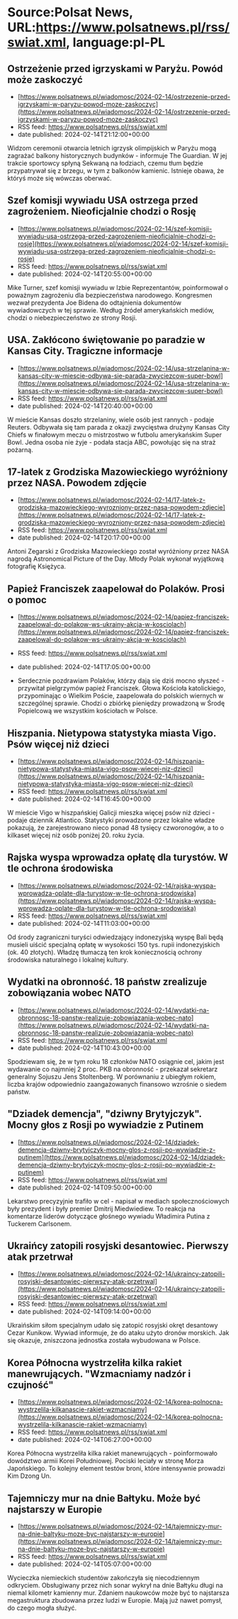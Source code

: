 # Source:Polsat News, URL:https://www.polsatnews.pl/rss/swiat.xml, language:pl-PL

## Ostrzeżenie przed igrzyskami w Paryżu. Powód może zaskoczyć
 - [https://www.polsatnews.pl/wiadomosc/2024-02-14/ostrzezenie-przed-igrzyskami-w-paryzu-powod-moze-zaskoczyc](https://www.polsatnews.pl/wiadomosc/2024-02-14/ostrzezenie-przed-igrzyskami-w-paryzu-powod-moze-zaskoczyc)
 - RSS feed: https://www.polsatnews.pl/rss/swiat.xml
 - date published: 2024-02-14T21:12:00+00:00

Widzom ceremonii otwarcia letnich igrzysk olimpijskich w Paryżu mogą zagrażać balkony historycznych budynków - informuje The Guardian. W jej trakcie sportowcy spłyną Sekwaną na łodziach, czemu tłum będzie przypatrywał się z brzegu, w tym z balkonów kamienic. Istnieje obawa, że któryś może się wówczas oberwać.

## Szef komisji wywiadu USA ostrzega przed zagrożeniem. Nieoficjalnie chodzi o Rosję
 - [https://www.polsatnews.pl/wiadomosc/2024-02-14/szef-komisji-wywiadu-usa-ostrzega-przed-zagrozeniem-nieoficjalnie-chodzi-o-rosje](https://www.polsatnews.pl/wiadomosc/2024-02-14/szef-komisji-wywiadu-usa-ostrzega-przed-zagrozeniem-nieoficjalnie-chodzi-o-rosje)
 - RSS feed: https://www.polsatnews.pl/rss/swiat.xml
 - date published: 2024-02-14T20:55:00+00:00

Mike Turner, szef komisji wywiadu w Izbie Reprezentantów, poinformował o poważnym zagrożeniu dla bezpieczeństwa narodowego. Kongresmen wezwał prezydenta Joe Bidena do odtajnienia dokumentów wywiadowczych w tej sprawie. Według źródeł amerykańskich mediów, chodzi o niebezpieczeństwo ze strony Rosji.

## USA. Zakłócono świętowanie po paradzie w Kansas City. Tragiczne informacje
 - [https://www.polsatnews.pl/wiadomosc/2024-02-14/usa-strzelanina-w-kansas-city-w-miescie-odbywa-sie-parada-zwyciezcow-super-bowl](https://www.polsatnews.pl/wiadomosc/2024-02-14/usa-strzelanina-w-kansas-city-w-miescie-odbywa-sie-parada-zwyciezcow-super-bowl)
 - RSS feed: https://www.polsatnews.pl/rss/swiat.xml
 - date published: 2024-02-14T20:40:00+00:00

W mieście Kansas doszło strzelaniny, wiele osób jest rannych - podaje Reuters. Odbywała się tam parada z okazji zwycięstwa drużyny Kansas City Chiefs w finałowym meczu o mistrzostwo w futbolu amerykańskim Super Bowl. Jedna osoba nie żyje - podała stacja ABC, powołując się na straż pożarną.

## 17-latek z Grodziska Mazowieckiego wyróżniony przez NASA. Powodem zdjęcie
 - [https://www.polsatnews.pl/wiadomosc/2024-02-14/17-latek-z-grodziska-mazowieckiego-wyrozniony-przez-nasa-powodem-zdjecie](https://www.polsatnews.pl/wiadomosc/2024-02-14/17-latek-z-grodziska-mazowieckiego-wyrozniony-przez-nasa-powodem-zdjecie)
 - RSS feed: https://www.polsatnews.pl/rss/swiat.xml
 - date published: 2024-02-14T20:17:00+00:00

Antoni Zegarski z Grodziska Mazowieckiego został wyróżniony przez NASA nagrodą Astronomical Picture of the Day. Młody Polak wykonał wyjątkową fotografię Księżyca.

## Papież Franciszek zaapelował do Polaków. Prosi o pomoc
 - [https://www.polsatnews.pl/wiadomosc/2024-02-14/papiez-franciszek-zaapelowal-do-polakow-ws-ukrainy-akcja-w-kosciolach](https://www.polsatnews.pl/wiadomosc/2024-02-14/papiez-franciszek-zaapelowal-do-polakow-ws-ukrainy-akcja-w-kosciolach)
 - RSS feed: https://www.polsatnews.pl/rss/swiat.xml
 - date published: 2024-02-14T17:05:00+00:00

- Serdecznie pozdrawiam Polaków, którzy dają się dziś mocno słyszeć -przywitał pielgrzymów papież Franciszek. Głowa Kościoła katolickiego, przypominając o Wielkim Poście, zaapelowała do polskich wiernych w szczególnej sprawie. Chodzi o zbiórkę pieniędzy prowadzoną w Środę Popielcową we wszystkim kościołach w Polsce.

## Hiszpania. Nietypowa statystyka miasta Vigo. Psów więcej niż dzieci
 - [https://www.polsatnews.pl/wiadomosc/2024-02-14/hiszpania-nietypowa-statystyka-miasta-vigo-psow-wiecej-niz-dzieci](https://www.polsatnews.pl/wiadomosc/2024-02-14/hiszpania-nietypowa-statystyka-miasta-vigo-psow-wiecej-niz-dzieci)
 - RSS feed: https://www.polsatnews.pl/rss/swiat.xml
 - date published: 2024-02-14T16:45:00+00:00

W mieście Vigo w hiszpańskiej Galicji mieszka więcej psów niż dzieci - podaje dziennik Atlantico. Statystyki prowadzone przez lokalne władze pokazują, że zarejestrowano nieco ponad 48 tysięcy czworonogów, a to o kilkaset więcej niż osób poniżej 20. roku życia.

## Rajska wyspa wprowadza opłatę dla turystów. W tle ochrona środowiska
 - [https://www.polsatnews.pl/wiadomosc/2024-02-14/rajska-wyspa-wprowadza-oplate-dla-turystow-w-tle-ochrona-srodowiska](https://www.polsatnews.pl/wiadomosc/2024-02-14/rajska-wyspa-wprowadza-oplate-dla-turystow-w-tle-ochrona-srodowiska)
 - RSS feed: https://www.polsatnews.pl/rss/swiat.xml
 - date published: 2024-02-14T11:03:00+00:00

Od środy zagraniczni turyści odwiedzający indonezyjską wyspę Bali będą musieli uiścić specjalną opłatę w wysokości 150 tys. rupii indonezyjskich (ok. 40 złotych). Władzę tłumaczą ten krok koniecznością ochrony środowiska naturalnego i lokalnej kultury.

## Wydatki na obronność. 18 państw zrealizuje zobowiązania wobec NATO
 - [https://www.polsatnews.pl/wiadomosc/2024-02-14/wydatki-na-obronnosc-18-panstw-realizuje-zobowiazania-wobec-nato](https://www.polsatnews.pl/wiadomosc/2024-02-14/wydatki-na-obronnosc-18-panstw-realizuje-zobowiazania-wobec-nato)
 - RSS feed: https://www.polsatnews.pl/rss/swiat.xml
 - date published: 2024-02-14T10:43:00+00:00

Spodziewam się, że w tym roku 18 członków NATO osiągnie cel, jakim jest wydawanie co najmniej 2 proc. PKB na obronność - przekazał sekretarz generalny Sojuszu Jens Stoltenberg. W porównaniu z ubiegłym rokiem, liczba krajów odpowiednio zaangażowanych finansowo wzrośnie o siedem państw.

## "Dziadek demencja", "dziwny Brytyjczyk". Mocny głos z Rosji po wywiadzie z Putinem
 - [https://www.polsatnews.pl/wiadomosc/2024-02-14/dziadek-demencja-dziwny-brytyjczyk-mocny-glos-z-rosji-po-wywiadzie-z-putinem](https://www.polsatnews.pl/wiadomosc/2024-02-14/dziadek-demencja-dziwny-brytyjczyk-mocny-glos-z-rosji-po-wywiadzie-z-putinem)
 - RSS feed: https://www.polsatnews.pl/rss/swiat.xml
 - date published: 2024-02-14T09:50:00+00:00

Lekarstwo precyzyjnie trafiło w cel - napisał w mediach społecznościowych były prezydent i były premier Dmitrij Miedwiediew. To reakcja na komentarze liderów dotyczące głośnego wywiadu Władimira Putina z Tuckerem Carlsonem.

## Ukraińcy zatopili rosyjski desantowiec. Pierwszy atak przetrwał
 - [https://www.polsatnews.pl/wiadomosc/2024-02-14/ukraincy-zatopili-rosyjski-desantowiec-pierwszy-atak-przetrwal](https://www.polsatnews.pl/wiadomosc/2024-02-14/ukraincy-zatopili-rosyjski-desantowiec-pierwszy-atak-przetrwal)
 - RSS feed: https://www.polsatnews.pl/rss/swiat.xml
 - date published: 2024-02-14T09:14:00+00:00

Ukraińskim siłom specjalnym udało się zatopić rosyjski okręt desantowy Cezar Kunikow. Wywiad informuje, że do ataku użyto dronów morskich. Jak się okazuje, zniszczona jednostka została wybudowana w Polsce.

## Korea Północna wystrzeliła kilka rakiet manewrujących. "Wzmacniamy nadzór i czujność"
 - [https://www.polsatnews.pl/wiadomosc/2024-02-14/korea-polnocna-wystrzelila-kilkanascie-rakiet-wzmacniamy](https://www.polsatnews.pl/wiadomosc/2024-02-14/korea-polnocna-wystrzelila-kilkanascie-rakiet-wzmacniamy)
 - RSS feed: https://www.polsatnews.pl/rss/swiat.xml
 - date published: 2024-02-14T06:27:00+00:00

Korea Północna wystrzeliła kilka rakiet manewrujących - poinformowało dowództwo armii Korei Południowej. Pociski leciały w stronę Morza Japońskiego. To kolejny element testów broni, które intensywnie prowadzi Kim Dzong Un.

## Tajemniczy mur na dnie Bałtyku. Może być najstarszy w Europie
 - [https://www.polsatnews.pl/wiadomosc/2024-02-14/tajemniczy-mur-na-dnie-baltyku-moze-byc-najstarszy-w-europie](https://www.polsatnews.pl/wiadomosc/2024-02-14/tajemniczy-mur-na-dnie-baltyku-moze-byc-najstarszy-w-europie)
 - RSS feed: https://www.polsatnews.pl/rss/swiat.xml
 - date published: 2024-02-14T05:07:00+00:00

Wycieczka niemieckich studentów zakończyła się niecodziennym odkryciem. Obsługiwany przez nich sonar wykrył na dnie Bałtyku długi na niemal kilometr kamienny mur. Zdaniem naukowców może być to najstarsza megastruktura zbudowana przez ludzi w Europie. Mają już nawet pomysł, do czego mogła służyć.

